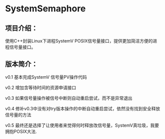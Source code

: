 # SystemSemaphore

## 项目介绍：
使用C++封装Linux下进程SystemV POSIX信号量接口，提供更加简洁方便的进程信号量接口。

## 版本简介：

v0.1 基本完成SystemV 信号量PV操作代码

v0.2 增加含等待时间的资源申请接口

v0.3 如果信号量操作被信号中断则自动重启尝试，而不是异常退出

v0.4 修补v0.3中没有对try版本操作的中断自动重启尝试，依然没有找到安全释放信号量的方法

v0.5 最终还是选择了让使用者来觉得何时释放改信号量，SystemV真垃圾，我要拥抱POSIX大法.
